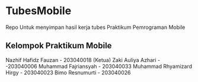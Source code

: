 # TubesMobile
Repo Untuk menyimpan hasil kerja tubes Praktikum Pemrograman Mobile

Kelompok Praktikum Mobile
-------------------------------
Nazhif Hafidz Fauzan - 203040018 (Ketua)
Zaki Auliya Azhari - -203040006
Muhammad Fajriansyah - 203040033
Muhammad Rhyamizard Hirgy - 203040023
Bimo Resnumurti - 203040026
